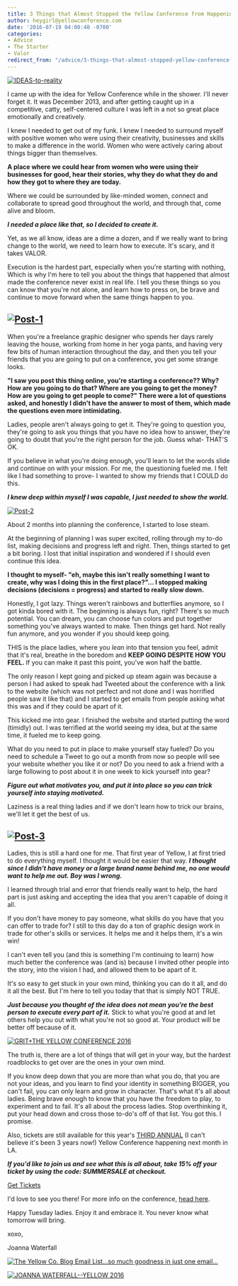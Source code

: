 ```yaml
---
title: 3 Things that Almost Stopped the Yellow Conference from Happening
author: heygirl@yellowconference.com
date: '2016-07-19 04:00:40 -0700'
categories:
- Advice
- The Starter
- Valor
redirect_from: "/advice/3-things-that-almost-stopped-yellow-conference-from-happening/"
---
```


[![IDEAS-to-reality](http://yellowconference.com/wp-content/uploads/2016/07/IDEAS-to-reality.jpg)](http://yellowconference.com/wp-content/uploads/2016/07/IDEAS-to-reality.jpg)

I came up with the idea for Yellow Conference while in the shower. I'll never forget it. It was December 2013, and after getting caught up in a competitive, catty, self-centered culture I was left in a not so great place emotionally and creatively.

I knew I needed to get out of my funk. I knew I needed to surround myself with positive women who were using their creativity, businesses and skills to make a difference in the world. Women who were actively caring about things bigger than themselves.

**A place where we could hear from women who were using their businesses for good, hear their stories, why they do what they do and how they got to where they are today.**

Where we could be surrounded by like-minded women, connect and collaborate to spread good throughout the world, and through that, come alive and bloom.

_**I needed a place like that, so I decided to create it.**_

Yet, as we all know, ideas are a dime a dozen, and if we really want to bring change to the world, we need to learn how to execute. It's scary, and it takes VALOR.

Execution is the hardest part, especially when you're starting with nothing, Which is why I'm here to tell you about the things that happened that almost made the conference never exist in real life. I tell you these things so you can know that you're not alone, and learn how to press on, be brave and continue to move forward when the same things happen to you.

## [![Post-1](http://yellowconference.com/wp-content/uploads/2016/07/Post-1.jpg)](http://yellowconference.com/wp-content/uploads/2016/07/Post-1.jpg)

When you're a freelance graphic designer who spends her days rarely leaving the house, working from home in her yoga pants, and having very few bits of human interaction throughout the day, and then you tell your friends that you are going to put on a conference, you get some strange looks.

**"I saw you post this thing online, you're starting a conference?? Why? How are you going to do that? Where are you going to get the money? How are you going to get people to come?" There were a lot of questions asked, and honestly I didn't have the answer to most of them, which made the questions even more intimidating.**

Ladies, people aren't always going to get it. They're going to question you, they're going to ask you things that you have no idea how to answer, they're going to doubt that you're the right person for the job. Guess what- THAT'S OK.

If you believe in what you're doing enough, you'll learn to let the words slide and continue on with your mission. For me, the questioning fueled me. I felt like I had something to prove- I wanted to show my friends that I COULD do this.

_**I knew deep within myself I was capable, I just needed to show the world.**_

[![Post-2](http://yellowconference.com/wp-content/uploads/2016/07/Post-2.jpg)](http://yellowconference.com/wp-content/uploads/2016/07/Post-2.jpg)

About 2 months into planning the conference, I started to lose steam.

At the beginning of planning I was super excited, rolling through my to-do list, making decisions and progress left and right. Then, things started to get a bit boring. I lost that initial inspiration and wondered if I should even continue this idea.

**I thought to myself- "eh, maybe this isn't really something I want to create, why was I doing this in the first place?"... I stopped making decisions (decisions = progress) and started to really slow down.**

Honestly, I got lazy. Things weren't rainbows and butterflies anymore, so I got kinda bored with it. The beginning is always fun, right? There's so much potential. You can dream, you can choose fun colors and put together something you've always wanted to make. Then things get hard. Not really fun anymore, and you wonder if you should keep going.

THIS is the place ladies, where you _lean_ into that tension you feel, admit that it's real, breathe in the boredom and **KEEP GOING DESPITE HOW YOU FEEL.** If you can make it past this point, you've won half the battle.

The only reason I kept going and picked up steam again was because a person I had asked to speak had Tweeted about the conference with a link to the website (which was not perfect and not done and I was horrified people saw it like that) and I started to get emails from people asking what this was and if they could be apart of it.

This kicked me into gear. I finished the website and started putting the word (timidly) out. I was terrified at the world seeing my idea, but at the same time, it fueled me to keep going.

What do you need to put in place to make yourself stay fueled? Do you need to schedule a Tweet to go out a month from now so people will see your website whether you like it or not? Do you need to ask a friend with a large following to post about it in one week to kick yourself into gear?

_**Figure out what motivates you, and put it into place so you can trick yourself into staying motivated.**_

Laziness is a real thing ladies and if we don't learn how to trick our brains, we'll let it get the best of us.

## [![Post-3](http://yellowconference.com/wp-content/uploads/2016/07/Post-3.jpg)](http://yellowconference.com/wp-content/uploads/2016/07/Post-3.jpg)

Ladies, this is still a hard one for me. That first year of Yellow, I at first tried to do everything myself. I thought it would be easier that way. _**I thought since I didn't have money or a large brand name behind me, no one would want to help me out. Boy was I wrong.**_

I learned through trial and error that friends really want to help, the hard part is just asking and accepting the idea that you aren't capable of doing it all.

If you don't have money to pay someone, what skills do you have that you can offer to trade for? I still to this day do a ton of graphic design work in trade for other's skills or services. It helps me and it helps them, it's a win win!

I can't even tell you (and this is something I'm continuing to learn) how much better the conference was (and is) because I invited other people into the story, into the vision I had, and allowed them to be apart of it.

It's so easy to get stuck in your own mind, thinking you can do it all, and do it all the best. But I'm here to tell you today that that is simply NOT TRUE.

_**Just because you thought of the idea does not mean you're the best person to execute every part of it.**_ Stick to what you're good at and let others help you out with what you're not so good at. Your product will be better off because of it.

[![GRIT+THE YELLOW CONFERENCE 2016](http://yellowconference.com/wp-content/uploads/2016/06/Yellow_2015_Day_1-269.jpg)](http://yellowconference.com/wp-content/uploads/2016/06/Yellow_2015_Day_1-269.jpg)

The truth is, there are a lot of things that will get in your way, but the hardest roadblocks to get over are the ones in your own mind.

If you know deep down that you are more than what you do, that you are not your ideas, and you learn to find your identity in something BIGGER, you can't fail, you can only learn and grow in character. That's what it's all about ladies. Being brave enough to know that you have the freedom to play, to experiment and to fail. It's all about the process ladies. Stop overthinking it, put your head down and cross those to-do's off of that list. You got this. I promise.

Also, tickets are still available for this year's [THIRD ANNUAL](http://yellowconference.com/conference/) (I can't believe it's been 3 years now!) Yellow Conference happening next month in LA.

_**If you'd like to join us and see what this is all about, take 15% off your ticket by using the code: SUMMERSALE at checkout.**_

[Get Tickets](https://www.universe.com/events/yellow-conference-2016-tickets-F2Q869)

I'd love to see you there! For more info on the conference, [head here](http://yellowconference.com/conference/).

Happy Tuesday ladies. Enjoy it and embrace it. You never know what tomorrow will bring.

xoxo,

Joanna Waterfall

[![The Yellow Co. Blog Email List...so much goodness in just one email...](http://yellowconference.com/wp-content/uploads/2016/07/EMAIL-LIST.png)](http://yellowconference.us3.list-manage2.com/subscribe?u=3f8e45f74e0653e404965e2ef&id=7cb1ced4ff)

[![JOANNA WATERFALL--YELLOW 2016](http://yellowconference.com/wp-content/uploads/2016/06/Screen-Shot-2016-06-07-at-1.43.27-AM.png)](https://www.instagram.com/joannawaterfall/)
